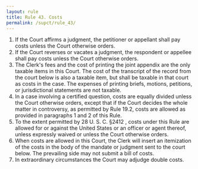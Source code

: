 ```yaml
---
layout: rule
title: Rule 43. Costs
permalink: /supct/rule_43/
---
```


1. If the Court affirms a judgment, the petitioner or appellant shall pay costs unless the Court otherwise orders.<br>
2. If the Court reverses or vacates a judgment, the respondent or appellee shall pay costs unless the Court otherwise orders.<br>
3. The Clerk's fees and the cost of printing the joint appendix are the only taxable items in this Court. The cost of the transcript of the record from the court below is also a taxable item, but shall be taxable in that court as costs in the case. The expenses of printing briefs, motions, petitions, or jurisdictional statements are not taxable.<br>
4. In a case involving a certified question, costs are equally divided unless the Court otherwise orders, except that if the Court decides the whole matter in controversy, as permitted by Rule 19.2, costs are allowed as provided in paragraphs 1 and 2 of this Rule.<br>
5. To the extent permitted by 28 U. S. C. §2412 , costs under this Rule are allowed for or against the United States or an officer or agent thereof, unless expressly waived or unless the Court otherwise orders.<br>
6. When costs are allowed in this Court, the Clerk will insert an itemization of the costs in the body of the mandate or judgment sent to the court below. The prevailing side may not submit a bill of costs.<br>
7. In extraordinary circumstances the Court may adjudge double costs.<br>